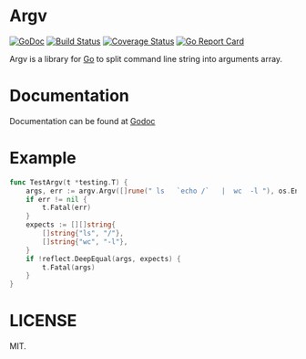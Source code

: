# Argv

[![GoDoc](https://img.shields.io/badge/godoc-reference-blue.svg?style=flat)](https://godoc.org/github.com/cosiner/argv) 
[![Build Status](https://travis-ci.org/cosiner/argv.svg?branch=master&style=flat)](https://travis-ci.org/cosiner/argv)
[![Coverage Status](https://coveralls.io/repos/github/cosiner/argv/badge.svg?style=flat)](https://coveralls.io/github/cosiner/argv)
[![Go Report Card](https://goreportcard.com/badge/github.com/cosiner/argv?style=flat)](https://goreportcard.com/report/github.com/cosiner/argv)

Argv is a  library for [Go](https://golang.org) to split command line string into arguments array. 

# Documentation
Documentation can be found at [Godoc](https://godoc.org/github.com/cosiner/argv)

# Example
```Go
func TestArgv(t *testing.T) {
	args, err := argv.Argv([]rune(" ls   `echo /`   |  wc  -l "), os.Environ(), argv.Run)
	if err != nil {
	    t.Fatal(err)
	}
	expects := [][]string{
	    []string{"ls", "/"},
	    []string{"wc", "-l"},
	}
	if !reflect.DeepEqual(args, expects) {
	    t.Fatal(args)
	}
}
```

# LICENSE
MIT.
